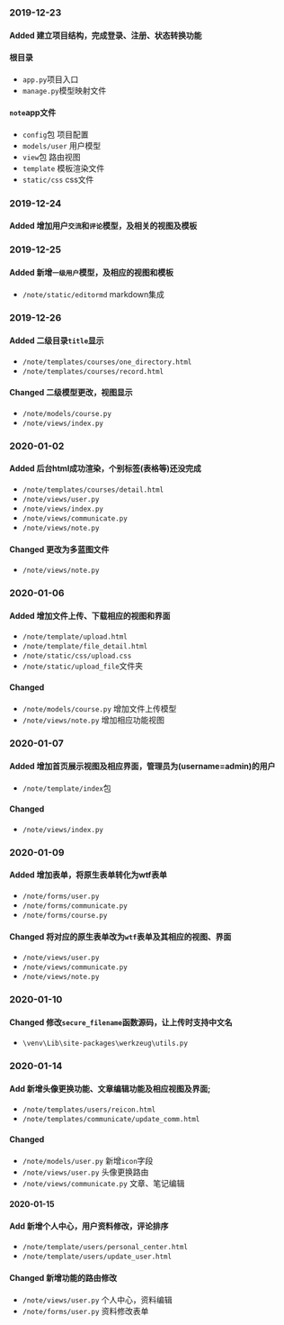 ### 2019-12-23
#### Added 建立项目结构，完成登录、注册、状态转换功能

#### 根目录
* `app.py`项目入口
* `manage.py`模型映射文件

#### `note`app文件
* `config`包   项目配置
* `models/user`  用户模型
* `view`包 路由视图
* `template` 模板渲染文件
* `static/css` css文件



### 2019-12-24
#### Added 增加用户`交流`和`评论`模型，及相关的视图及模板

### 2019-12-25
#### Added 新增`一级用户`模型，及相应的视图和模板
* `/note/static/editormd`  markdown集成

### 2019-12-26
#### Added 二级目录`title`显示
* `/note/templates/courses/one_directory.html`
* `/note/templates/courses/record.html`

#### Changed  二级模型更改，视图显示
* `/note/models/course.py`
* `/note/views/index.py`


### 2020-01-02
#### Added 后台html成功渲染，个别标签(表格等)还没完成
* `/note/templates/courses/detail.html`
* `/note/views/user.py`
* `/note/views/index.py`
* `/note/views/communicate.py`
* `/note/views/note.py`

#### Changed 更改为多蓝图文件
* `/note/views/note.py`


### 2020-01-06
#### Added 增加文件上传、下载相应的视图和界面
* `/note/template/upload.html`
* `/note/template/file_detail.html`
* `/note/static/css/upload.css`
* `/note/static/upload_file`文件夹

#### Changed
* `/note/models/course.py`  增加文件上传模型
* `/note/views/note.py`  增加相应功能视图


### 2020-01-07
#### Added  增加首页展示视图及相应界面，管理员为(username=admin)的用户
* `/note/template/index`包

#### Changed
* `/note/views/index.py`


### 2020-01-09
#### Added  增加表单，将原生表单转化为wtf表单
* `/note/forms/user.py`
* `/note/forms/communicate.py`
* `/note/forms/course.py`

#### Changed 将对应的原生表单改为`wtf`表单及其相应的视图、界面
* `/note/views/user.py`
* `/note/views/communicate.py`
* `/note/views/note.py`


### 2020-01-10
#### Changed  修改`secure_filename`函数源码，让上传时支持中文名
* `\venv\Lib\site-packages\werkzeug\utils.py`


### 2020-01-14
#### Add  新增头像更换功能、文章编辑功能及相应视图及界面;
* `/note/templates/users/reicon.html`
* `/note/templates/communicate/update_comm.html`

#### Changed
* `/note/models/user.py`  新增`icon`字段
* `/note/views/user.py`   头像更换路由
* `/note/views/communicate.py` 文章、笔记编辑


#### 2020-01-15
#### Add 新增个人中心，用户资料修改，评论排序
* `/note/template/users/personal_center.html`
* `/note/template/users/update_user.html`

#### Changed 新增功能的路由修改
* `/note/views/user.py`   个人中心，资料编辑
* `/note/forms/user.py`   资料修改表单